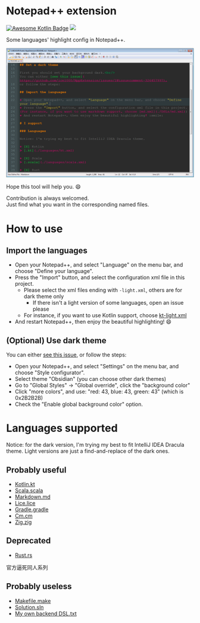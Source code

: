 # Notepad++ extension

[![Awesome Kotlin Badge](https://kotlin.link/awesome-kotlin.svg)](https://github.com/KotlinBy/awesome-kotlin)
[![](https://img.shields.io/badge/Notepad%2B%2B-Syntax%20highlight-ff68b4.svg)](https://notepad-plus-plus.org/)

Some languages' highlight config in Notepad++.<br/>

![](./art/03.png)

Hope this tool will help you. :smile:

Contribution is always welcomed.<br/>
Just find what you want in the corresponding named files.

# How to use

## Import the languages

+ Open your Notepad++, and select "Language" on the menu bar, and choose "Define your language".
+ Press the "Import" button, and select the configuration xml file in this project.
  + Please select the xml files ending with `-light.xml`, others are for dark theme only
    + If there isn't a light version of some languages, open an issue please
  + For instance, if you want to use Kotlin support, choose [kt-light.xml](./languages/kt-light.xml)
+ And restart Notepad++, then enjoy the beautiful highlighting! :smile:

## (Optional) Use dark theme

You can either [see this issue](https://github.com/ice1000/NppExtension/issues/2#issuecomment-326457997),
or follow the steps:

+ Open your Notepad++, and select "Settings" on the menu bar, and choose "Style configurator".
+ Select theme "Obsidian" (you can choose other dark themes)
+ Go to "Global Styles" -> "Global override", click the "background color"
+ Click "more colors", and use: "red: 43, blue: 43, green: 43" (which is 0x2B2B2B)
+ Check the "Enable global background color" option.

# Languages supported

Notice: for the dark version, I'm trying my best to fit IntelliJ IDEA Dracula theme.
Light versions are just a find-and-replace of the dark ones.

## Probably useful

+ [Kotlin.kt](./languages/kt.xml)
+ [Scala.scala](./languages/scala.xml)
+ [Markdown.md](./DSLs/md.xml)
+ [Lice.lice](./languages/lice.xml)
+ [Gradle.gradle](./DSLs/gradle.xml)
+ [Cm.cm](./languages/cm.xml)
+ [Zig.zig](./languages/zig.xml)

## Deprecated

+ [Rust.rs](./languages/rs.xml)

官方逼死同人系列

## Probably useless

+ [Makefile.make](./DSLs/make.xml)
+ [Solution.sln](./DSLs/sln.xml)
+ [My own backend DSL.txt](./DSLs/txt.xml)
